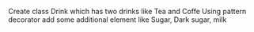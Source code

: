 Create class Drink which has two drinks like Tea and Coffe
Using pattern decorator add some additional element like Sugar, Dark sugar, milk